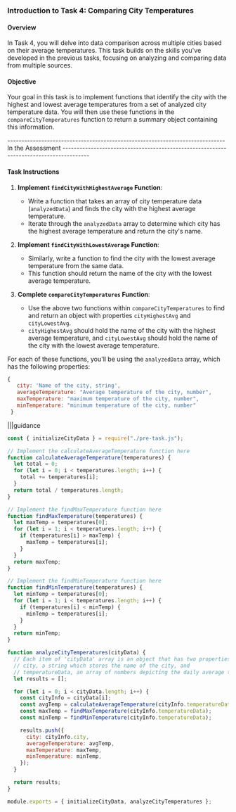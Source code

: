 ### Introduction to Task 4: Comparing City Temperatures

#### Overview

In Task 4, you will delve into data comparison across multiple cities based on their average temperatures. This task builds on the skills you've developed in the previous tasks, focusing on analyzing and comparing data from multiple sources.

#### Objective

Your goal in this task is to implement functions that identify the city with the highest and lowest average temperatures from a set of analyzed city temperature data. You will then use these functions in the `compareCityTemperatures` function to return a summary object containing this information.

-----------------------------------------------------------------------------In the Assessment ---------------------------------------------------------------------------------------

#### Task Instructions

1. **Implement `findCityWithHighestAverage` Function**:

   - Write a function that takes an array of city temperature data (`analyzedData`) and finds the city with the highest average temperature.
   - Iterate through the `analyzedData` array to determine which city has the highest average temperature and return the city's name.

2. **Implement `findCityWithLowestAverage` Function**:

   - Similarly, write a function to find the city with the lowest average temperature from the same data.
   - This function should return the name of the city with the lowest average temperature.

3. **Complete `compareCityTemperatures` Function**:
   - Use the above two functions within `compareCityTemperatures` to find and return an object with properties `cityHighestAvg` and `cityLowestAvg`.
   - `cityHighestAvg` should hold the name of the city with the highest average temperature, and `cityLowestAvg` should hold the name of the city with the lowest average temperature.

For each of these functions, you'll be using the `analyzedData` array, which has the following properties:

```javascript
{
   city: 'Name of the city, string',
   averageTemperature: "Average temperature of the city, number",
   maxTemperature: "maximum temperature of the city, number",
   minTemperature: "minimum temperature of the city, number"
 }
```

|||guidance

```js
const { initializeCityData } = require("./pre-task.js");

// Implement the calculateAverageTemperature function here
function calculateAverageTemperature(temperatures) {
  let total = 0;
  for (let i = 0; i < temperatures.length; i++) {
    total += temperatures[i];
  }
  return total / temperatures.length;
}

// Implement the findMaxTemperature function here
function findMaxTemperature(temperatures) {
  let maxTemp = temperatures[0];
  for (let i = 1; i < temperatures.length; i++) {
    if (temperatures[i] > maxTemp) {
      maxTemp = temperatures[i];
    }
  }
  return maxTemp;
}

// Implement the findMinTemperature function here
function findMinTemperature(temperatures) {
  let minTemp = temperatures[0];
  for (let i = 1; i < temperatures.length; i++) {
    if (temperatures[i] < minTemp) {
      minTemp = temperatures[i];
    }
  }
  return minTemp;
}

function analyzeCityTemperatures(cityData) {
  // Each item of 'cityData' array is an object that has two properties:
  // city, a string which stores the name of the city, and
  // temperatureData, an array of numbers depicting the daily average temperature
  let results = [];

  for (let i = 0; i < cityData.length; i++) {
    const cityInfo = cityData[i];
    const avgTemp = calculateAverageTemperature(cityInfo.temperatureData);
    const maxTemp = findMaxTemperature(cityInfo.temperatureData);
    const minTemp = findMinTemperature(cityInfo.temperatureData);

    results.push({
      city: cityInfo.city,
      averageTemperature: avgTemp,
      maxTemperature: maxTemp,
      minTemperature: minTemp,
    });
  }

  return results;
}

module.exports = { initializeCityData, analyzeCityTemperatures };
```
